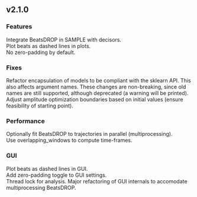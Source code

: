 ## v2.1.0

### Features
Integrate BeatsDROP in SAMPLE with decisors.  
Plot beats as dashed lines in plots.  
No zero-padding by default.  

### Fixes
Refactor encapsulation of models to be compliant with the sklearn API.
This also affects argument names. These changes are non-breaking, since old
names are still supported, although deprecated (a warning will be printed).  
Adjust amplitude optimization boundaries based on initial values (ensure feasibility
of starting point).  

### Performance
Optionally fit BeatsDROP to trajectories in parallel (multiprocessing).  
Use overlapping_windows to compute time-frames.  

### GUI
Plot beats as dashed lines in GUI.  
Add zero-padding toggle to GUI settings.  
Thread lock for analysis.
Major refactoring of GUI internals to accomodate multiprocessing BeatsDROP.  
